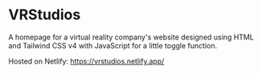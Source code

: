 # VRStudios

A homepage for a virtual reality company's website designed using HTML and Tailwind CSS v4 with JavaScript for a little toggle function.

Hosted on Netlify: https://vrstudios.netlify.app/
